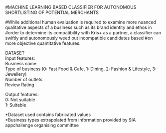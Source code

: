 #MACHINE LEARNING BASED CLASSIFIER FOR AUTONOMOUS SHORTLISTING OF POTENTIAL MERCHANTS

#While additional human evaluation is required to examine more nuanced qualitative aspects of a business such as its brand identity and ethos in #order to determine its compatibility with Kris+ as a partner, a classifier can swiftly and autonomously weed out incompatible candidates based #on more objective quantitative features. 


DATASET <br />
Input features: <br />
  Business name <br />
  Type of business (0: Fast Food & Cafe, 1: Dining, 2: Fashion & Lifestyle, 3: Jewellery) <br />
  Number of outlets <br />
  Review Rating <br />

Output features: <br />
  0: Not suitable <br />
  1: Suitable <br />
 

*Dataset used contains fabricated values <br />
*Business types extrapolated from information provided by SIA appchallenge organising committee 
